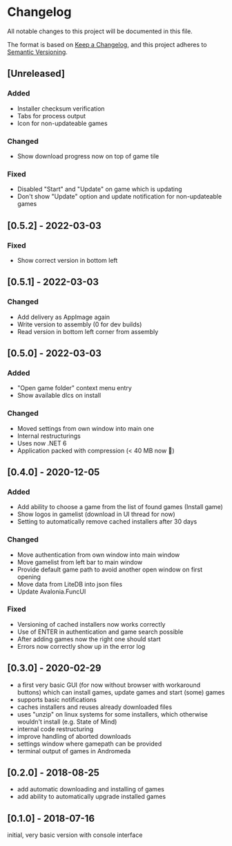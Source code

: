# Changelog
All notable changes to this project will be documented in this file.

The format is based on [Keep a Changelog](https://keepachangelog.com/en/1.0.0/),
and this project adheres to [Semantic Versioning](https://semver.org/spec/v2.0.0.html).

## [Unreleased]

### Added

-   Installer checksum verification
-   Tabs for process output
-   Icon for non-updateable games

### Changed

-   Show download progress now on top of game tile

### Fixed

-   Disabled "Start" and "Update" on game which is updating
-   Don't show "Update" option and update notification for non-updateable games

## [0.5.2] - 2022-03-03

### Fixed

-   Show correct version in bottom left

## [0.5.1] - 2022-03-03

### Changed

-   Add delivery as AppImage again
-   Write version to assembly (0 for dev builds)
-   Read version in bottom left corner from assembly

## [0.5.0] - 2022-03-03

### Added
-   "Open game folder" context menu entry
-   Show available dlcs on install

### Changed
-   Moved settings from own window into main one
-   Internal restructurings
-   Uses now .NET 6
-   Application packed with compression (< 40 MB now 🎉)

## [0.4.0] - 2020-12-05

### Added
-   Add ability to choose a game from the list of found games (Install game)
-   Show logos in gamelist (download in UI thread for now)
-   Setting to automatically remove cached installers after 30 days

### Changed
-   Move authentication from own window into main window
-   Move gamelist from left bar to main window
-   Provide default game path to avoid another open window on first opening
-   Move data from LiteDB into json files
-   Update Avalonia.FuncUI

### Fixed
-   Versioning of cached installers now works correctly
-   Use of ENTER in authentication and game search possible
-   After adding games now the right one should start
-   Errors now correctly show up in the error log

## [0.3.0] - 2020-02-29

-   a first very basic GUI (for now without browser with workaround buttons) which can install games, update games and start (some) games
-   supports basic notifications
-   caches installers and reuses already downloaded files
-   uses "unzip" on linux systems for some installers, which otherwise wouldn't install (e.g. State of Mind)
-   internal code restructuring
-   improve handling of aborted downloads
-   settings window where gamepath can be provided
-   terminal output of games in Andromeda

## [0.2.0] - 2018-08-25

-   add automatic downloading and installing of games
-   add ability to automatically upgrade installed games

## [0.1.0] - 2018-07-16

initial, very basic version with console interface
